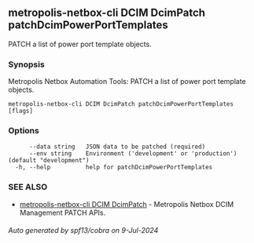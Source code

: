 ## metropolis-netbox-cli DCIM DcimPatch patchDcimPowerPortTemplates

PATCH a list of power port template objects.

### Synopsis


Metropolis Netbox Automation Tools:
  PATCH a list of power port template objects.

```
metropolis-netbox-cli DCIM DcimPatch patchDcimPowerPortTemplates [flags]
```

### Options

```
      --data string   JSON data to be patched (required)
      --env string    Environment ('development' or 'production') (default "development")
  -h, --help          help for patchDcimPowerPortTemplates
```

### SEE ALSO

* [metropolis-netbox-cli DCIM DcimPatch]()	 - Metropolis Netbox DCIM Management PATCH APIs.

###### Auto generated by spf13/cobra on 9-Jul-2024
